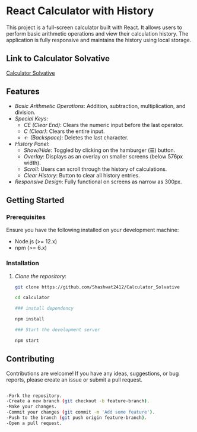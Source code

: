 # React Calculator with History

This project is a full-screen calculator built with React. It allows users to perform basic arithmetic operations and view their calculation history. The application is fully responsive and maintains the history using local storage.

## Link to Calculator Solvative

[Calculator Solvative](https://shashwat2412.github.io/Calculator_Solvative/)

## Features

- *Basic Arithmetic Operations*: Addition, subtraction, multiplication, and division.
- *Special Keys*: 
  - *CE (Clear End)*: Clears the numeric input before the last operator.
  - *C (Clear)*: Clears the entire input.
  - *← (Backspace)*: Deletes the last character.
- *History Panel*: 
  - *Show/Hide*: Toggled by clicking on the hamburger (☰) button.
  - *Overlay*: Displays as an overlay on smaller screens (below 576px width).
  - *Scroll*: Users can scroll through the history of calculations.
  - *Clear History*: Button to clear all history entries.
- *Responsive Design*: Fully functional on screens as narrow as 300px.

## Getting Started

### Prerequisites

Ensure you have the following installed on your development machine:

- Node.js (>= 12.x)
- npm (>= 6.x)

### Installation

1. *Clone the repository*:
   ```sh
   git clone https://github.com/Shashwat2412/Calculator_Solvative

   cd calculator

   ### install dependency 

   npm install

   ### Start the development server

   npm start
   

## Contributing
Contributions are welcome! If you have any ideas, suggestions, or bug reports, please create an issue or submit a pull request.

```sh

-Fork the repository.
-Create a new branch (git checkout -b feature-branch).
-Make your changes.
-Commit your changes (git commit -m 'Add some feature').
-Push to the branch (git push origin feature-branch).
-Open a pull request.

```
